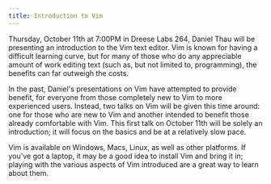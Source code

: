 ```yaml
---
title: Introduction to Vim
---
```

Thursday, October 11th at 7:00PM in Dreese Labs 264, Daniel Thau will be presenting an introduction to the Vim text editor.  Vim is known for having a difficult learning curve, but for many of those who do any appreciable amount of work editing text (such as, but not limited to, programming), the benefits can far outweigh the costs.

In the past, Daniel's presentations on Vim have attempted to provide benefit, for everyone from those completely new to Vim to more experienced users.  Instead, two talks on Vim will be given this time around: one for those who are new to Vim and another intended to benefit those already comfortable with Vim.  This first talk on October 11th will be solely an introduction; it will focus on the basics and be at a relatively slow pace.

Vim is available on Windows, Macs, Linux, as well as other platforms. If you've got a laptop, it may be a good idea to install Vim and bring it in; playing with the various aspects of Vim introduced are a great way to learn about them.
